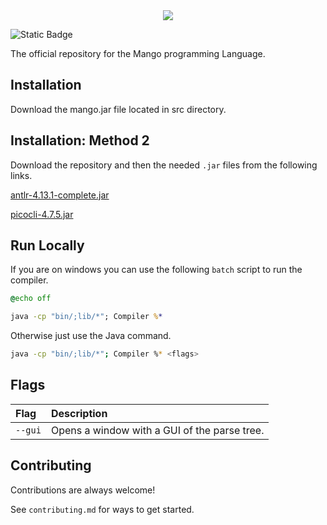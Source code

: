 <div align="center">
  <img src="https://cdn.discordapp.com/attachments/1164976468741345311/1171108909675720724/mango.png?ex=655b7b2a&is=6549062a&hm=06a9aaba81c1c98f9ff0d11b4872c56a65ae45c4aec685b9e36e01a3319c7ff0&"/>
</div>

![Static Badge](https://img.shields.io/badge/License-MIT-blue?style=flat-square)

The official repository for the Mango programming Language.
## Installation

Download the mango.jar file located in src directory.

## Installation: Method 2

Download the repository and then the needed `.jar` files from the following links.

[antlr-4.13.1-complete.jar](https://www.antlr.org/download/antlr-4.13.1-complete.jar)

[picocli-4.7.5.jar](https://github.com/remkop/picocli/releases/download/v4.7.5/picocli-4.7.5.jar)
## Run Locally

If you are on windows you can use the following ``batch`` script to run the compiler.

``` bat
@echo off

java -cp "bin/;lib/*"; Compiler %*
```

Otherwise just use the Java command.

``` bash
java -cp "bin/;lib/*"; Compiler %* <flags>
```
## Flags

| Flag        | Description                                 |
| :-----------| :-------------------------------------------|
| `--gui`     | Opens a window with a GUI of the parse tree.|

## Contributing

Contributions are always welcome!

See `contributing.md` for ways to get started.
